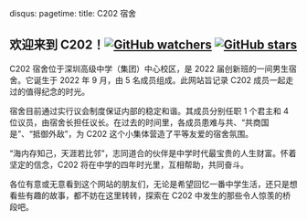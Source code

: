 disqus:
pagetime:
title: C202 宿舍

## 欢迎来到 **C202**！[![GitHub watchers](https://img.shields.io/github/watchers/C202-Dorm/C202-Dorm.github.io.svg?style=social&label=Watch)](https://github.com/C202-Dorm/C202-Dorm.github.io)  [![GitHub stars](https://img.shields.io/github/stars/C202-Dorm/C202-Dorm.github.io.svg?style=social&label=Stars)](https://github.com/C202-Dorm/C202-Dorm.github.io)

C202 宿舍位于深圳高级中学（集团）中心校区，是 2022 届创新班的一间男生宿舍。它诞生于 2022 年 9 月，由 5 名成员组成。此网站旨记录 C202 成员一起走过的值得纪念的时光。

宿舍目前通过实行议会制度保证内部的稳定和谐。其成员分别任职 1 个君主和 4 位议员，由宿舍长担任议长。在过去的时间里，各成员患难与共、“共商国是”、“抵御外敌”，为 C202 这个小集体营造了平等友爱的宿舍氛围。

“海内存知己，天涯若比邻”，志同道合的伙伴是中学时代最宝贵的人生财富。怀着坚定的信念，C202 将在中学的四年时光里，互相帮助，共同奋斗。

各位有意或无意看到这个网站的朋友们，无论是希望回忆一番中学生活，还只是想看些有趣的故事，都不妨在这里转转，探索在 C202 中发生的那些令人惊羡的桥段吧。